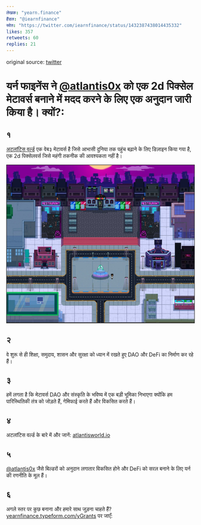 ```yaml
---
लेखक: "yearn.finance"
हैंडल: "@iearnfinance"
स्रोत: "https://twitter.com/iearnfinance/status/1432387438014435332"
likes: 357
retweets: 60
replies: 21
---
```


original source: [twitter](https://twitter.com/iearnfinance/status/1432387438014435332)

# यर्न फाइनेंस ने [@atlantis0x](https://twitter.com/atlantis0x) को एक 2d पिक्सेल मेटावर्स बनाने में मदद करने के लिए एक अनुदान जारी किया है। क्यों?:

## १ 

[अटलांटिस वर्ल्ड](https://twitter.com/atlantis0x) एक वेब३ मेटावर्स है जिसे आभासी दुनिया तक पहुंच बढ़ाने के लिए डिज़ाइन किया गया है, एक 2d पिक्सेलवर्स जिसे महंगी तकनीक की आवश्यकता नहीं है।

![](image2.jpg)

## २ 

वे शुरू से ही शिक्षा, समुदाय, शासन और सुरक्षा को ध्यान में रखते हुए DAO और DeFi का निर्माण कर रहे हैं।

## ३ 

हमें लगता है कि मेटावर्स DAO और संस्कृति के भविष्य में एक बड़ी भूमिका निभाएगा क्योंकि हम पारिस्थितिकी तंत्र को जोड़ते हैं, गेमिफाई करते हैं और विकसित करते हैं।

## ४ 

अटलांटिस वर्ल्ड के बारे में और जानें: [atlantisworld.io](https://atlantisworld.io)

## ५ 

[@atlantis0x](https://twitter.com/atlantis0x) जैसे बिल्डरों को अनुदान लगातार विकसित होने और DeFi को सरल बनाने के लिए यर्न की रणनीति के मूल हैं। 

## ६ 

अगले स्तर पर कुछ बनाना और हमारे साथ जुड़ना चाहते हैं? [yearnfinance.typeform.com/yGrants](https://yearnfinance.typeform.com/yGrants) पर जाएँ:

